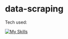 # data-scraping
Tech used:

[![My Skills](https://skillicons.dev/icons?i=py)](https://skillicons.dev)
